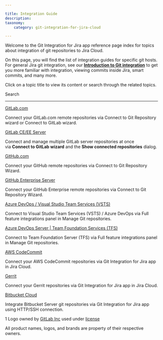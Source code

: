 ```yaml
---

title: Integration Guide
description:
taxonomy:
    category: git-integration-for-jira-cloud

---
```

Welcome to the Git Integration for Jira app reference page index for topics about integration of git repositories to Jira Cloud.

On this page, you will find the list of integration guides for specific git hosts. For general Jira git integration, see our **[Introduction to Git integration](/git-integration-for-jira-cloud/introduction-to-git-integration-gij-cloud)** to get you more familiar with integration, viewing commits inside Jira, smart commits, and many more.

Click on a topic title to view its content or search through the related topics.



 Search





* * *





[GitLab.com](/git-integration-for-jira-cloud/gitlab-com-gij-cloud)

Connect your GitLab.com remote repositories via Connect to Git Repository wizard or Connect to GitLab wizard.



[GitLab CE/EE Server](/git-integration-for-jira-cloud/gitlab-ce-ee-gij-cloud)

Connect and manage multiple GitLab server repositories at once via **Connect to GitLab wizard** and the **Show connected repositories** dialog.



[GitHub.com](/git-integration-for-jira-cloud/github-com-gij-cloud)

Connect your GitHub remote repositories via Connect to Git Repository Wizard.



[GitHub Enterprise Server](/git-integration-for-jira-cloud/github-enterprise-server-gij-cloud)

Connect your GitHub Enterprise remote repositories via Connect to Git Repository Wizard.



[Azure DevOps / Visual Studio Team Services (VSTS)](/git-integration-for-jira-cloud/azure-devops-visual-studio-team-services-vsts-gij-cloud)

Connect to Visual Studio Team Services (VSTS) / Azure DevOps via Full feature integrations panel in Manage Git repositories.



[Azure DevOps Server | Team Foundation Services (TFS)](/git-integration-for-jira-cloud/azure-devops-server-team-foundation-services-tfs-gij-cloud)

Connect to Team Foundation Server (TFS) via Full feature integrations panel in Manage Git repositories.



[AWS CodeCommit](/git-integration-for-jira-cloud/aws-codecommit-gij-cloud)

Connect your AWS CodeCommit repositories via Git Integration for Jira app in Jira Cloud.



[Gerrit](/git-integration-for-jira-cloud/gerrit-gij-cloud)

Connect your Gerrit repositories via Git Integration for Jira app in Jira Cloud.



[Bitbucket Cloud](/git-integration-for-jira-cloud/bitbucket-cloud-gij-cloud)

Integrate Bitbucket Server git repositories via Git Integration for Jira app using HTTP/SSH connection.



1 Logo owned by [GitLab Inc](https://gitlab.com/) used under [license](https://creativecommons.org/licenses/by-nc-sa/4.0/)

All product names, logos, and brands are property of their respective owners.